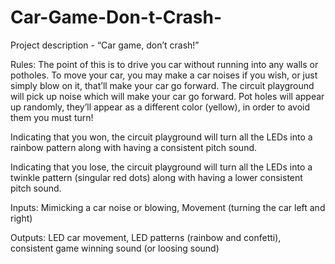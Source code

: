 # Car-Game-Don-t-Crash-
Project description - “Car game, don’t crash!”

Rules:
The point of this is to drive you car without running into any walls or potholes.
To move your car, you may make a car noises if you wish, or just simply blow on it, that’ll make your car go forward. 
The circuit playground will pick up noise which will make your car go forward.
Pot holes will appear up randomly, they’ll appear as a different color (yellow), in order to avoid them you must turn!

Indicating that you won, the circuit playground will turn all the LEDs into a rainbow pattern along with having a consistent pitch sound.

Indicating that you lose, the circuit playground will turn all the LEDs into a twinkle pattern (singular red dots) along with having a lower consistent pitch sound.

Inputs: Mimicking a car noise or blowing, Movement (turning the car left and right)

Outputs: LED car movement, LED patterns (rainbow and confetti), consistent game winning sound (or loosing sound)
